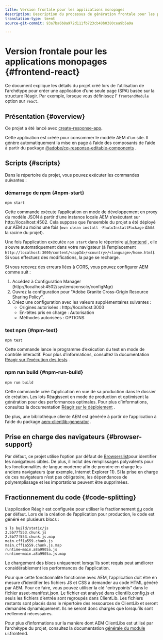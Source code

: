 ```yaml
---
title: Version frontale pour les applications monopages
description: Description du processus de génération frontale pour les projets SPA basés sur la réaction
translation-type: tm+mt
source-git-commit: 93a7ba6b8a972d111fb723cb40b0380cea9b5a9a

---
```



# Version frontale pour les applications monopages {#frontend-react}

Ce document explique les détails du projet créé lors de l’utilisation de l’archétype pour créer une application d’une seule page (SPA) basée sur la structure Réagir. Par exemple, lorsque vous définissez l’ `frontendModule` option sur `react`.

## Présentation {#overview}

Ce projet a été lancé avec [create-response-app](https://github.com/facebook/create-react-app).

Cette application est créée pour consommer le modèle AEM d’un site. Il génère automatiquement la mise en page à l’aide des composants de l’aide à partir du package [@adobe/cq-response-editable-components](https://www.npmjs.com/package/@adobe/cq-react-editable-components) .

## Scripts {#scripts}

Dans le répertoire du projet, vous pouvez exécuter les commandes suivantes :

### démarrage de npm {#npm-start}

```
npm start
```

Cette commande exécute l’application en mode de développement en proxy du modèle JSON à partir d’une instance locale AEM s’exécutant sur http://localhost:4502. Cela suppose que l’ensemble du projet a été déployé sur AEM au moins une fois (`mvn clean install -PautoInstallPackage` dans la racine du projet).

Une fois l’application exécutée `npm start` dans le répertoire [ui.frontend](uifrontend.md) , elle s’ouvre automatiquement dans votre navigateur (à l’emplacement `http://localhost:3000/content/<appId>/<country>/<language>/home.html`). Si vous effectuez des modifications, la page se recharge.

Si vous recevez des erreurs liées à CORS, vous pouvez configurer AEM comme suit :

1. Accédez à Configuration Manager (http://localhost:4502/system/console/configMgr)
1. Ouvrez la configuration pour &quot;Adobe Granite Cross-Origin Resource Sharing Policy&quot;.
1. Créez une configuration avec les valeurs supplémentaires suivantes :
   * Origines autorisées : http://localhost:3000
   * En-têtes pris en charge : Autorisation
   * Méthodes autorisées : OPTIONS

### test npm {#npm-test}

```
npm test
```

Cette commande lance le programme d’exécution du test en mode de contrôle interactif. Pour plus d’informations, consultez la documentation [Réagir sur l’exécution des tests](https://facebook.github.io/create-react-app/docs/running-tests) .

### npm run build {#npm-run-build}

```
npm run build
```

Cette commande crée l’application en vue de sa production dans le dossier de création. Les lots Réagissent en mode de production et optimisent la génération pour des performances optimales. Pour plus d’informations, consultez la documentation [Réagir sur le déploiement](https://facebook.github.io/create-react-app/docs/deployment) .

De plus, une bibliothèque cliente AEM est générée à partir de l’application à l’aide du package [aem-clientlib-generator](https://github.com/wcm-io-frontend/aem-clientlib-generator) .

## Prise en charge des navigateurs {#browser-support}

Par défaut, ce projet utilise l’option par défaut de [Browserslist](https://github.com/browserslist/browserslist)pour identifier les navigateurs cibles. De plus, il inclut des remplissages polyvalents pour les fonctionnalités de langue moderne afin de prendre en charge les anciens navigateurs (par exemple, Internet Explorer 11). Si la prise en charge de ces navigateurs n’est pas obligatoire, les dépendances de polyremplissage et les importations peuvent être supprimées.

## Fractionnement du code {#code-splitting}

L’application Réagir est configurée pour utiliser le fractionnement [du](https://webpack.js.org/guides/code-splitting) code par défaut. Lors de la création de l’application pour production, le code est généré en plusieurs blocs :

```
$ ls build/static/js
2.5b77f553.chunk.js
2.5b77f553.chunk.js.map
main.cff1a559.chunk.js
main.cff1a559.chunk.js.map
runtime~main.a8a9905a.js
runtime~main.a8a9905a.js.map
```

Le chargement des blocs uniquement lorsqu’ils sont requis peut améliorer considérablement les performances de l’application.

Pour que cette fonctionnalité fonctionne avec AEM, l’application doit être en mesure d’identifier les fichiers JS et CSS à demander au code HTML généré par AEM. Pour ce faire, vous pouvez utiliser la clé &quot;entrypoints&quot; dans le fichier asset-manifest.json. Le fichier est analysé dans clientlib.config.js et seuls les fichiers d’entrée sont regroupés dans ClientLib. Les fichiers restants sont placés dans le répertoire des ressources de ClientLib et seront demandés dynamiquement. Ils ne seront donc chargés que lorsqu’ils sont réellement nécessaires.

Pour plus d’informations sur la manière dont AEM ClientLibs est utilisé par l’archétype du projet, consultez la documentation [générale du module](uifrontend.md#clientlibs) ui.frontend.
